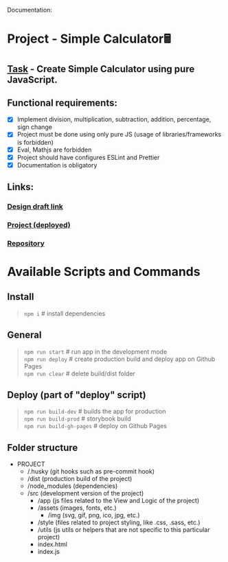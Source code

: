 Documentation:

# Project -  Simple Calculator🖩 
## [Task](./Test-task.pdf) - Create Simple Calculator using pure JavaScript. 
## Functional requirements:
- [x] Implement division, multiplication, subtraction, addition, percentage, sign change
- [x] Project must be done using only pure JS (usage of libraries/frameworks is forbidden)
- [x] Eval, Mathjs are forbidden
- [x] Project should have configures ESLint and Prettier
- [x] Documentation is obligatory

## Links:
### [Design draft link](https://www.figma.com/community/file/1114581199758334463/calculator)
### [Project (deployed)](https://dibrugh.github.io/calculator-js/)
### [Repository](https://github.com/dibrugh/calculator-js)

# Available Scripts and Commands

## Install
>```npm i``` # install dependencies
## General
>```npm run start```  # run app in the development mode\
>```npm run deploy```  # create production build and deploy app on Github Pages\
>```npm run clear```  # delete build/dist folder
## Deploy (part of "deploy" script)
>```npm run build-dev```  # builds the app for production\
>```npm run build-prod```  # storybook build\
>```npm run build-gh-pages```  # deploy on Github Pages

## Folder structure
+ PROJECT
  + /.husky (git hooks such as pre-commit hook)
  + /dist (production build of the project)
  + /node_modules (dependencies)
  + /src (development version of the project)
    + /app (js files related to the View and Logic of the project)
    + /assets (images, fonts, etc.)
        + /img (svg, gif, png, ico, jpg, etc.)
    + /style (files related to project styling, like .css, .sass, etc.)
    + /utils (js utils or helpers that are not specific to this particular project)
    + index.html
    + index.js